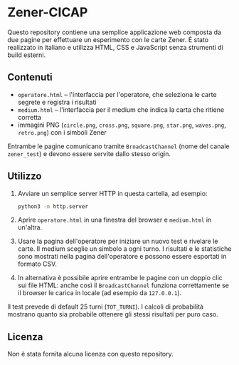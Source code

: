 # Zener-CICAP

Questo repository contiene una semplice applicazione web composta da due pagine per effettuare un esperimento con le carte Zener. È stato realizzato in italiano e utilizza HTML, CSS e JavaScript senza strumenti di build esterni.

## Contenuti

- `operatore.html` – l'interfaccia per l'operatore, che seleziona le carte segrete e registra i risultati
- `medium.html` – l'interfaccia per il medium che indica la carta che ritiene corretta
- immagini PNG (`circle.png`, `cross.png`, `square.png`, `star.png`, `waves.png`, `retro.png`) con i simboli Zener

Entrambe le pagine comunicano tramite `BroadcastChannel` (nome del canale `zener_test`) e devono essere servite dallo stesso origin.

## Utilizzo

1. Avviare un semplice server HTTP in questa cartella, ad esempio:

   ```bash
   python3 -m http.server
   ```

2. Aprire `operatore.html` in una finestra del browser e `medium.html` in un'altra.
3. Usare la pagina dell'operatore per iniziare un nuovo test e rivelare le carte. Il medium sceglie un simbolo a ogni turno. I risultati e le statistiche sono mostrati nella pagina dell'operatore e possono essere esportati in formato CSV.
4. In alternativa è possibile aprire entrambe le pagine con un doppio clic sui file HTML: anche così il `BroadcastChannel` funziona correttamente se il browser le carica in locale (ad esempio da `127.0.0.1`).

Il test prevede di default 25 turni (`TOT_TURNI`). I calcoli di probabilità mostrano quanto sia probabile ottenere gli stessi risultati per puro caso.

## Licenza

Non è stata fornita alcuna licenza con questo repository.
